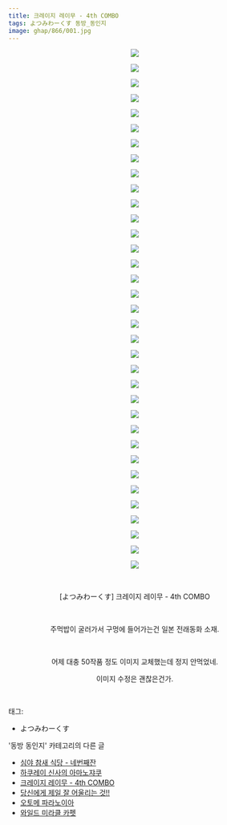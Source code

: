 ```yaml
---
title: 크레이지 레이무 - 4th COMBO
tags: よつみわーくす 동방_동인지
image: ghap/866/001.jpg
---
```

<div class="article">
<p style="text-align: center; clear: none; float: none;"><img src="{{ site.nasurl }}/ghap/866/001.jpg"/></p>
<p style="text-align: center; clear: none; float: none;"><img src="{{ site.nasurl }}/ghap/866/002.jpg"/></p>
<p style="text-align: center; clear: none; float: none;"><img src="{{ site.nasurl }}/ghap/866/003.jpg"/></p>
<p style="text-align: center; clear: none; float: none;"><img src="{{ site.nasurl }}/ghap/866/004.jpg"/></p>
<p style="text-align: center; clear: none; float: none;"><img src="{{ site.nasurl }}/ghap/866/005.jpg"/></p>
<p style="text-align: center; clear: none; float: none;"><img src="{{ site.nasurl }}/ghap/866/006.jpg"/></p>
<p style="text-align: center; clear: none; float: none;"><img src="{{ site.nasurl }}/ghap/866/007.jpg"/></p>
<p style="text-align: center; clear: none; float: none;"><img src="{{ site.nasurl }}/ghap/866/008.jpg"/></p>
<p style="text-align: center; clear: none; float: none;"><img src="{{ site.nasurl }}/ghap/866/009.jpg"/></p>
<p style="text-align: center; clear: none; float: none;"><img src="{{ site.nasurl }}/ghap/866/010.jpg"/></p>
<p style="text-align: center; clear: none; float: none;"><img src="{{ site.nasurl }}/ghap/866/011.jpg"/></p>
<p style="text-align: center; clear: none; float: none;"><img src="{{ site.nasurl }}/ghap/866/012.jpg"/></p>
<p style="text-align: center; clear: none; float: none;"><img src="{{ site.nasurl }}/ghap/866/013.jpg"/></p>
<p style="text-align: center; clear: none; float: none;"><img src="{{ site.nasurl }}/ghap/866/014.jpg"/></p>
<p style="text-align: center; clear: none; float: none;"><img src="{{ site.nasurl }}/ghap/866/015.jpg"/></p>
<p style="text-align: center; clear: none; float: none;"><img src="{{ site.nasurl }}/ghap/866/016.jpg"/></p>
<p style="text-align: center; clear: none; float: none;"><img src="{{ site.nasurl }}/ghap/866/017.jpg"/></p>
<p style="text-align: center; clear: none; float: none;"><img src="{{ site.nasurl }}/ghap/866/018.jpg"/></p>
<p style="text-align: center; clear: none; float: none;"><img src="{{ site.nasurl }}/ghap/866/019.jpg"/></p>
<p style="text-align: center; clear: none; float: none;"><img src="{{ site.nasurl }}/ghap/866/020.jpg"/></p>
<p style="text-align: center; clear: none; float: none;"><img src="{{ site.nasurl }}/ghap/866/021.jpg"/></p>
<p style="text-align: center; clear: none; float: none;"><img src="{{ site.nasurl }}/ghap/866/022.jpg"/></p>
<p style="text-align: center; clear: none; float: none;"><img src="{{ site.nasurl }}/ghap/866/023.jpg"/></p>
<p style="text-align: center; clear: none; float: none;"><img src="{{ site.nasurl }}/ghap/866/024.jpg"/></p>
<p style="text-align: center; clear: none; float: none;"><img src="{{ site.nasurl }}/ghap/866/025.jpg"/></p>
<p style="text-align: center; clear: none; float: none;"><img src="{{ site.nasurl }}/ghap/866/026.jpg"/></p>
<p style="text-align: center; clear: none; float: none;"><img src="{{ site.nasurl }}/ghap/866/027.jpg"/></p>
<p style="text-align: center; clear: none; float: none;"><img src="{{ site.nasurl }}/ghap/866/028.jpg"/></p>
<p style="text-align: center; clear: none; float: none;"><img src="{{ site.nasurl }}/ghap/866/029.jpg"/></p>
<p style="text-align: center; clear: none; float: none;"><img src="{{ site.nasurl }}/ghap/866/030.jpg"/></p>
<p style="text-align: center; clear: none; float: none;"><img src="{{ site.nasurl }}/ghap/866/031.jpg"/></p>
<p style="text-align: center; clear: none; float: none;"><img src="{{ site.nasurl }}/ghap/866/032.jpg"/></p>
<p style="text-align: center; clear: none; float: none;"><img src="{{ site.nasurl }}/ghap/866/033.jpg"/></p>
<p style="text-align: center; clear: none; float: none;"><img src="{{ site.nasurl }}/ghap/866/034.jpg"/></p>
<p style="text-align: center; clear: none; float: none;"><img src="{{ site.nasurl }}/ghap/866/035.jpg"/></p>
<p style="text-align: center; clear: none; float: none;"><br/></p>
<p style="text-align: center; clear: none; float: none;">[よつみわーくす] 크레이지 레이무 - 4th COMBO</p>
<p style="text-align: center; clear: none; float: none;"><br/></p>
<p style="text-align: center; clear: none; float: none;">주먹밥이 굴러가서 구멍에 들어가는건 일본 전래동화 소재.</p>
<p style="text-align: center; clear: none; float: none;"><br/></p>
<p style="text-align: center; clear: none; float: none;">어제 대충 50작품 정도 이미지 교체했는데 정지 안먹었네.</p>
<p style="text-align: center; clear: none; float: none;">이미지 수정은 괜찮은건가.</p>
<p><br/></p>
</div><div class="tagTrail">
<p>태그: </p>
<ul>
<li>よつみわーくす</li>
</ul>
</div><div class="another">
<p>'동방 동인지' 카테고리의 다른 글</p>
<ul>
<li><a href="/2016-07-15-ghap_868">심야 참새 식당 - 네번째잔</a></li>
<li><a href="/2016-07-15-ghap_867">하쿠레이 신사의 아마노쟈쿠</a></li>
<li><a href="/2016-07-15-ghap_866">크레이지 레이무 - 4th COMBO</a></li>
<li><a href="/2016-07-14-ghap_863">당신에게 제일 잘 어울리는 것!!</a></li>
<li><a href="/2016-07-14-ghap_862">오토메 파라노이아</a></li>
<li><a href="/2016-07-14-ghap_861">와일드 미라클 카펫</a></li>
</ul>
</div><div class="cb_module cb_fluid">
<div class="cb_wrt cb_profile">
</div><!-- commentList close -->
</div>